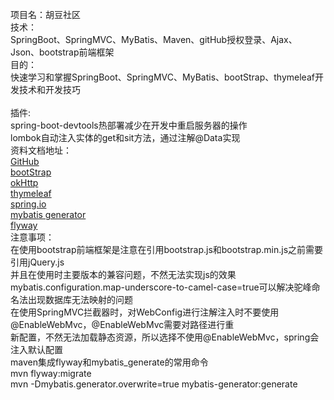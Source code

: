 项目名：胡豆社区<br>
技术：<br>
    SpringBoot、SpringMVC、MyBatis、Maven、gitHub授权登录、Ajax、Json、bootstrap前端框架<br>
目的：<br>
            快速学习和掌握SpringBoot、SpringMVC、MyBatis、bootStrap、thymeleaf开发技术和开发技巧<br>        
插件:<br>
    spring-boot-devtools热部署减少在开发中重启服务器的操作<br>
	lombok自动注入实体的get和sit方法，通过注解@Data实现<br>
资料文档地址：<br>
	[GitHub](https://github.com/)<br>
	[bootStrap](https://www.bootcss.com/)<br>
	[okHttp](https://square.github.io/okhttp/)<br>
	[thymeleaf](https://www.thymeleaf.org/)<br>
	[spring.io](https://docs.spring.io/spring)<br>
	[mybatis generator](http://www.mybatis.org/generator/)<br>
	[flyway](//flywaydb.org/getstarted/firststeps/maven)<br>
注意事项：<br>
    在使用bootstrap前端框架是注意在引用bootstrap.js和bootstrap.min.js之前需要引用jQuery.js<br>
    并且在使用时主要版本的兼容问题，不然无法实现js的效果<br>
 mybatis.configuration.map-underscore-to-camel-case=true可以解决驼峰命名法出现数据库无法映射的问题<br>
   在使用SpringMVC拦截器时，对WebConfig进行注解注入时不要使用@EnableWebMvc，@EnableWebMvc需要对路径进行重<br>
   新配置，不然无法加载静态资源，所以选择不使用@EnableWebMvc，spring会注入默认配置<br>
 maven集成flyway和mybatis_generate的常用命令<br>
 mvn flyway:migrate<br>
 mvn -Dmybatis.generator.overwrite=true mybatis-generator:generate<br>